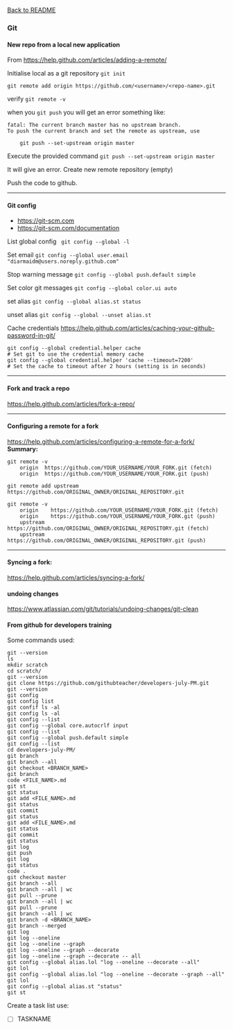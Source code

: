 [Back to README](README.md)
### Git

#### New repo from a local new application
From https://help.github.com/articles/adding-a-remote/

Initialise local as a git repository `git init`

`git remote add origin https://github.com/<username>/<repo-name>.git`

verify `git remote -v`

when you `git push` you will get an error something like:
```
fatal: The current branch master has no upstream branch.
To push the current branch and set the remote as upstream, use

    git push --set-upstream origin master
```

Execute the provided command `git push --set-upstream origin master`

It will give an error. Create new remote repository (empty)

Push the code to github.

<hr>

#### Git config
* https://git-scm.com
* https://git-scm.com/documentation

List global config ` git config --global -l`

Set email `git config --global user.email "diarmaidm@users.noreply.github.com"`

Stop warning message `git config --global push.default simple`

Set color git messages `git config --global color.ui auto`

set alias `git config --global alias.st status`

unset alias `git config --global --unset alias.st`

Cache credentials https://help.github.com/articles/caching-your-github-password-in-git/

```
git config --global credential.helper cache
# Set git to use the credential memory cache
git config --global credential.helper 'cache --timeout=7200'
# Set the cache to timeout after 2 hours (setting is in seconds)
```

<hr>

#### Fork and track a repo
https://help.github.com/articles/fork-a-repo/

<hr>

#### Configuring a remote for a fork
https://help.github.com/articles/configuring-a-remote-for-a-fork/ **Summary:**

```
git remote -v
    origin  https://github.com/YOUR_USERNAME/YOUR_FORK.git (fetch)
    origin  https://github.com/YOUR_USERNAME/YOUR_FORK.git (push)
```

```
git remote add upstream https://github.com/ORIGINAL_OWNER/ORIGINAL_REPOSITORY.git
```

```
git remote -v
    origin    https://github.com/YOUR_USERNAME/YOUR_FORK.git (fetch)
    origin    https://github.com/YOUR_USERNAME/YOUR_FORK.git (push)
    upstream  https://github.com/ORIGINAL_OWNER/ORIGINAL_REPOSITORY.git (fetch)
    upstream  https://github.com/ORIGINAL_OWNER/ORIGINAL_REPOSITORY.git (push)
```

<hr>

#### Syncing a fork:

https://help.github.com/articles/syncing-a-fork/

#### undoing changes

https://www.atlassian.com/git/tutorials/undoing-changes/git-clean

#### From github for developers training
Some commands used:
```
git --version
ls
mkdir scratch
cd scratch/
git --version
git clone https://github.com/githubteacher/developers-july-PM.git
git --version
git config
git config list
git confif ls -al
git config ls -al
git config --list
git config --global core.autocrlf input
git config --list
git config --global push.default simple
git config --list
cd developers-july-PM/
git branch
git branch --all
git checkout <BRANCH_NAME>
git branch
code <FILE_NAME>.md
git st
git status
git add <FILE_NAME>.md
git status
git commit
git status
git add <FILE_NAME>.md
git status
git commit
git status
git log
git push
git log
git status
code .
git checkout master
git branch --all
git branch --all | wc
git pull --prune
git branch --all | wc
git pull --prune
git branch --all | wc
git branch -d <BRANCH_NAME>
git branch --merged
git log
git log --oneline
git log --oneline --graph
git log --oneline --graph --decorate
git log --oneline --graph --decorate -- all
git config --global alias.lol "log --oneline --decorate --all"
git lol
git config --global alias.lol "log --oneline --decorate --graph --all"
git lol
git config --global alias.st "status"
git st
```

Create a task list use:
- [ ] TASKNAME

